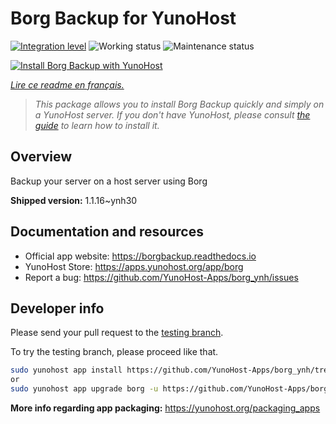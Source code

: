 <!--
N.B.: This README was automatically generated by https://github.com/YunoHost/apps/tree/master/tools/README-generator
It shall NOT be edited by hand.
-->

# Borg Backup for YunoHost

[![Integration level](https://dash.yunohost.org/integration/borg.svg)](https://dash.yunohost.org/appci/app/borg) ![Working status](https://ci-apps.yunohost.org/ci/badges/borg.status.svg) ![Maintenance status](https://ci-apps.yunohost.org/ci/badges/borg.maintain.svg)

[![Install Borg Backup with YunoHost](https://install-app.yunohost.org/install-with-yunohost.svg)](https://install-app.yunohost.org/?app=borg)

*[Lire ce readme en français.](./README_fr.md)*

> *This package allows you to install Borg Backup quickly and simply on a YunoHost server.
If you don't have YunoHost, please consult [the guide](https://yunohost.org/#/install) to learn how to install it.*

## Overview

Backup your server on a host server using Borg

**Shipped version:** 1.1.16~ynh30
## Documentation and resources

* Official app website: <https://borgbackup.readthedocs.io>
* YunoHost Store: <https://apps.yunohost.org/app/borg>
* Report a bug: <https://github.com/YunoHost-Apps/borg_ynh/issues>

## Developer info

Please send your pull request to the [testing branch](https://github.com/YunoHost-Apps/borg_ynh/tree/testing).

To try the testing branch, please proceed like that.

``` bash
sudo yunohost app install https://github.com/YunoHost-Apps/borg_ynh/tree/testing --debug
or
sudo yunohost app upgrade borg -u https://github.com/YunoHost-Apps/borg_ynh/tree/testing --debug
```

**More info regarding app packaging:** <https://yunohost.org/packaging_apps>
